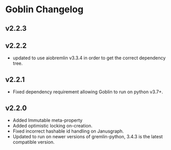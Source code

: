 # Goblin Changelog

## v2.2.3

## v2.2.2

* updated to use aiobremlin v3.3.4 in order to get the correct dependency tree.

## v2.2.1

* Fixed dependency requirement allowing Goblin to run on python v3.7+.

## v2.2.0

* Added Immutable meta-property
* Added optimistic locking on-creation.
* Fixed incorrect hashable id handling on Janusgraph.
* Updated to run on newer versions of gremlin-python, 3.4.3 is the latest compatible version.
